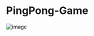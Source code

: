 # PingPong-Game

![image](https://github.com/ChenAhrak/PingPong-Game/assets/122440957/2a12828e-cc15-4b5e-a7bf-1492abb4592b)
